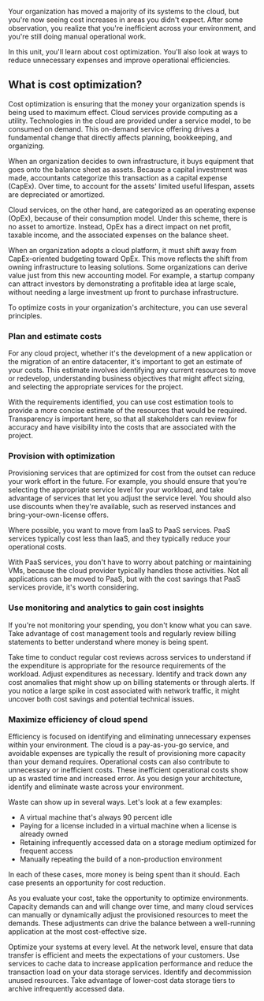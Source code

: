 Your organization has moved a majority of its systems to the cloud, but you're now seeing cost increases in areas you didn't expect. After some observation, you realize that you're inefficient across your environment, and you're still doing manual operational work.

In this unit, you'll learn about cost optimization. You'll also look at ways to reduce unnecessary expenses and improve operational efficiencies.

## What is cost optimization?

Cost optimization is ensuring that the money your organization spends is being used to maximum effect. Cloud services provide computing as a utility. Technologies in the cloud are provided under a service model, to be consumed on demand. This on-demand service offering drives a fundamental change that directly affects planning, bookkeeping, and organizing.

When an organization decides to own infrastructure, it buys equipment that goes onto the balance sheet as assets. Because a capital investment was made, accountants categorize this transaction as a capital expense (CapEx). Over time, to account for the assets' limited useful lifespan, assets are depreciated or amortized. 

Cloud services, on the other hand, are categorized as an operating expense (OpEx), because of their consumption model. Under this scheme, there is no asset to amortize. Instead, OpEx has a direct impact on net profit, taxable income, and the associated expenses on the balance sheet.

When an organization adopts a cloud platform, it must shift away from CapEx-oriented budgeting toward OpEx. This move reflects the shift from owning infrastructure to leasing solutions. Some organizations can derive value just from this new accounting model. For example, a startup company can attract investors by demonstrating a profitable idea at large scale, without needing a large investment up front to purchase infrastructure.

To optimize costs in your organization's architecture, you can use several principles.

### Plan and estimate costs

For any cloud project, whether it's the development of a new application or the migration of an entire datacenter, it's important to get an estimate of your costs. This estimate involves identifying any current resources to move or redevelop, understanding business objectives that might affect sizing, and selecting the appropriate services for the project. 

With the requirements identified, you can use cost estimation tools to provide a more concise estimate of the resources that would be required. Transparency is important here, so that all stakeholders can review for accuracy and have visibility into the costs that are associated with the project.

### Provision with optimization

Provisioning services that are optimized for cost from the outset can reduce your work effort in the future. For example, you should ensure that you're selecting the appropriate service level for your workload, and take advantage of services that let you adjust the service level. You should also use discounts when they're available, such as reserved instances and bring-your-own-license offers.

Where possible, you want to move from IaaS to PaaS services. PaaS services typically cost less than IaaS, and they typically reduce your operational costs. 

With PaaS services, you don't have to worry about patching or maintaining VMs, because the cloud provider typically handles those activities. Not all applications can be moved to PaaS, but with the cost savings that PaaS services provide, it's worth considering.

### Use monitoring and analytics to gain cost insights

If you're not monitoring your spending, you don't know what you can save. Take advantage of cost management tools and regularly review billing statements to better understand where money is being spent. 

Take time to conduct regular cost reviews across services to understand if the expenditure is appropriate for the resource requirements of the workload. Adjust expenditures as necessary. Identify and track down any cost anomalies that might show up on billing statements or through alerts. If you notice a large spike in cost associated with network traffic, it might uncover both cost savings and potential technical issues.

### Maximize efficiency of cloud spend

Efficiency is focused on identifying and eliminating unnecessary expenses within your environment. The cloud is a pay-as-you-go service, and avoidable expenses are typically the result of provisioning more capacity than your demand requires. Operational costs can also contribute to unnecessary or inefficient costs. These inefficient operational costs show up as wasted time and increased error. As you design your architecture, identify and eliminate waste across your environment.

Waste can show up in several ways. Let's look at a few examples:

- A virtual machine that's always 90 percent idle
- Paying for a license included in a virtual machine when a license is already owned
- Retaining infrequently accessed data on a storage medium optimized for frequent access
- Manually repeating the build of a non-production environment

In each of these cases, more money is being spent than it should. Each case presents an opportunity for cost reduction.

As you evaluate your cost, take the opportunity to optimize environments. Capacity demands can and will change over time, and many cloud services can manually or dynamically adjust the provisioned resources to meet the demands. These adjustments can drive the balance between a well-running application at the most cost-effective size. 

Optimize your systems at every level. At the network level, ensure that data transfer is efficient and meets the expectations of your customers. Use services to cache data to increase application performance and reduce the transaction load on your data storage services. Identify and decommission unused resources. Take advantage of lower-cost data storage tiers to archive infrequently accessed data.
